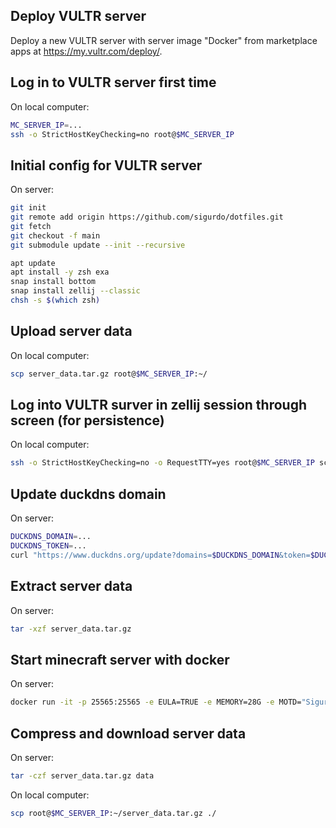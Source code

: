 ## Deploy VULTR server

Deploy a new VULTR server with server image "Docker" from marketplace apps at https://my.vultr.com/deploy/.

## Log in to VULTR server first time

On local computer:

```sh
MC_SERVER_IP=...
ssh -o StrictHostKeyChecking=no root@$MC_SERVER_IP
```

## Initial config for VULTR server

On server:

```sh
git init
git remote add origin https://github.com/sigurdo/dotfiles.git
git fetch
git checkout -f main
git submodule update --init --recursive

apt update
apt install -y zsh exa
snap install bottom
snap install zellij --classic
chsh -s $(which zsh)
```

## Upload server data

On local computer:

```sh
scp server_data.tar.gz root@$MC_SERVER_IP:~/
```

## Log into VULTR surver in zellij session through screen (for persistence)

On local computer:

```sh
ssh -o StrictHostKeyChecking=no -o RequestTTY=yes root@$MC_SERVER_IP screen -D -RR -S zellij zellij attach --create
```

## Update duckdns domain

On server:

```sh
DUCKDNS_DOMAIN=...
DUCKDNS_TOKEN=...
curl "https://www.duckdns.org/update?domains=$DUCKDNS_DOMAIN&token=$DUCKDNS_TOKEN"
```

## Extract server data

On server:

```sh
tar -xzf server_data.tar.gz
```

## Start minecraft server with docker

On server:

```sh
docker run -it -p 25565:25565 -e EULA=TRUE -e MEMORY=28G -e MOTD="Sigurd er kul ass" -e DIFFICULTY=hard -e ALLOW_FLIGHT=true -e VIEW_DISTANCE=32 -e TYPE=PAPER --rm -v ./data:/data --name mc itzg/minecraft-server
```

## Compress and download server data

On server:

```sh
tar -czf server_data.tar.gz data
```

On local computer:

```sh
scp root@$MC_SERVER_IP:~/server_data.tar.gz ./
```
